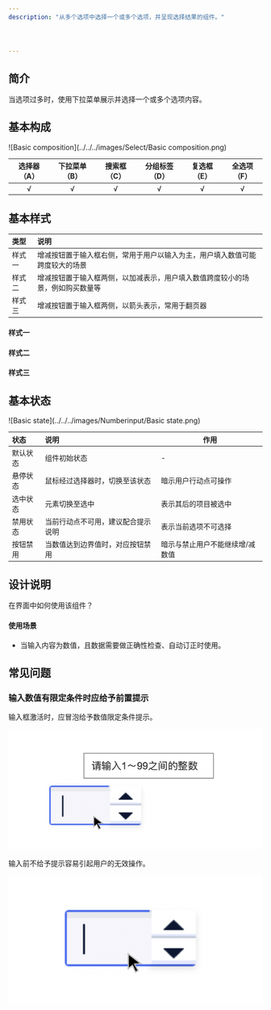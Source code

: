 ```yaml
---
description: "从多个选项中选择一个或多个选项，并呈现选择结果的组件。"



---
```


<!--副标题具体写法见源代码模式-->

## 简介

当选项过多时，使用下拉菜单展示并选择一个或多个选项内容。



## 基本构成

![Basic composition](../../../images/Select/Basic composition.png)

| 选择器（A） | 下拉菜单（B） | 搜索框（C） | 分组标签（D） | 复选框（E） | 全选项（F） |
| :---------: | :-----------: | :---------: | :-----------: | :---------: | :---------: |
|      √      |       √       |      √      |       √       |      √      |      √      |




## 基本样式

| 类型   | 说明                                                         |
| :----- | :----------------------------------------------------------- |
| 样式一 | 增减按钮置于输入框右侧，常用于用户以输入为主，用户填入数值可能跨度较大的场景 |
| 样式二 | 增减按钮置于输入框两侧，以加减表示，用户填入数值跨度较小的场景，例如购买数量等 |
| 样式三 | 增减按钮置于输入框两侧，以箭头表示，常用于翻页器             |

#### 样式一



#### 样式二



#### 样式三



## 基本状态

![Basic state](../../../images/Numberinput/Basic state.png)



| 状态     | 说明                               | 作用                            |
| :------- | :--------------------------------- | ------------------------------- |
| 默认状态 | 组件初始状态                       | -                               |
| 悬停状态 | 鼠标经过选择器时，切换至该状态     | 暗示用户行动点可操作            |
| 选中状态 | 元素切换至选中                     | 表示其后的项目被选中            |
| 禁用状态 | 当前行动点不可用，建议配合提示说明 | 表示当前选项不可选择            |
| 按钮禁用 | 当数值达到边界值时，对应按钮禁用   | 暗示与禁止用户不能继续增/减数值 |



## 

## 设计说明

在界面中如何使用该组件？

#### 使用场景    

- 当输入内容为数值，且数据需要做正确性检查、自动订正时使用。





## 常见问题

### 输入数值有限定条件时应给予前置提示



<div class="u-md-flex-without-bg">
   <div class="u-md-mr24">
      <p><i class="u-md-suggested"></i>输入框激活时，应冒泡给予数值限定条件提示。</p>
      <img src="../../../images/Numberinput/15211701.png" alt="image alt" title="desc" />
   </div>
   <div>
      <p><i class="u-md-not-suggested"></i>输入前不给予提示容易引起用户的无效操作。</p>
      <img src="../../../images/Numberinput/15211702.png" alt="image alt" title="desc" />
   </div>
</div>





## 

